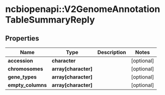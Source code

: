 # ncbiopenapi::V2GenomeAnnotationTableSummaryReply


## Properties
Name | Type | Description | Notes
------------ | ------------- | ------------- | -------------
**accession** | **character** |  | [optional] 
**chromosomes** | **array[character]** |  | [optional] 
**gene_types** | **array[character]** |  | [optional] 
**empty_columns** | **array[character]** |  | [optional] 


